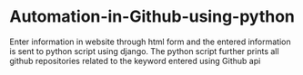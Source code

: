 # Automation-in-Github-using-python
Enter information in website through html form and the entered information is sent to python script using django. The python script further prints all github repositories related to the keyword entered using Github api
